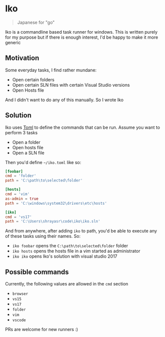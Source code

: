 # Iko
> Japanese for "go"

Iko is a commandline based task runner for windows. This is written purely for
my purpose but if there is enough interest, I'd be happy to make it more
generic

## Motivation

Some everyday tasks, I find rather mundane:

- Open certain folders
- Open certain SLN files with certain Visual Studio versions
- Open Hosts file

And I didn't want to do any of this manually. So I wrote Iko

## Solution

Iko uses [Toml](https://github.com/toml-lang/toml) to define the commands that can be run. Assume you want to
perform 3 tasks

- Open a folder
- Open hosts file
- Open a SLN file

Then you'd define `~/iko.toml` like so:

```toml
[foobar]
cmd = 'folder'
path = 'C:\path\to\selected\folder'

[hosts]
cmd = 'vim'
as-admin = true
path = 'C:\windows\system32\drivers\etc\hosts'

[iko]
cmd = 'vs17'
path = 'C:\Users\shrayasr\code\iko\iko.sln'
```

And from anywhere, after adding `iko` to path, you'd be able to execute any of
these tasks using their names. So:

- `iko foobar` opens the `C:\path\to\selected\folder` folder
- `iko hosts` opens the hosts file in a vim started as administrator
- `iko iko` opens Iko's solution with visual studio 2017

## Possible commands

Currently, the following values are allowed in the `cmd` section

- `browser`
- `vs15`
- `vs17`
- `folder`
- `vim`
- `vscode`

PRs are welcome for new runners :) 
